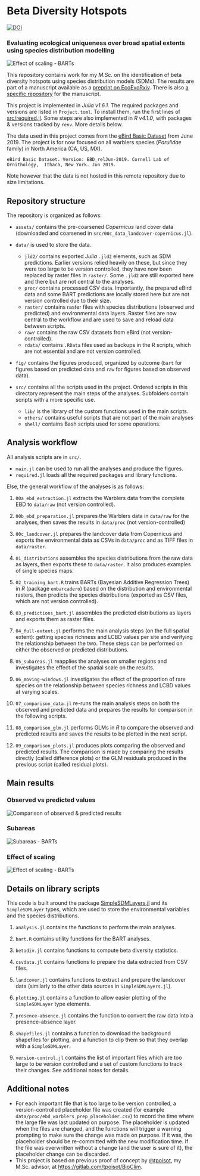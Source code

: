 # Beta Diversity Hotspots

[![DOI](https://zenodo.org/badge/DOI/10.5281/zenodo.6024392.svg)](https://doi.org/10.5281/zenodo.6024392)

### Evaluating ecological uniqueness over broad spatial extents using species distribution modelling

![Effect of scaling - BARTs][bart_scaling]

[bart_scaling]: fig/bart//05_bart_scaling.gif

This repository contains work for my *M.Sc.* on the identification of beta diversity hotspots using species distribution models (SDMs). The results are part of a manuscript available as a [preprint on EcoEvoRxiv](https://ecoevorxiv.org/tvmyg). There is also [a specific repository](https://github.com/gabrieldansereau/ms_betadiversity_hotspots) for the manuscript.

This project is implemented in _Julia v1.6.1_. The required packages and versions are listed in `Project.toml`. To install them, run the first lines of [src/required.jl](./src/required.jl). Some steps are also implemented in _R v4.1.0_, with packages & versions tracked by `renv`. More details below. 

The data used in this project comes from the [eBird Basic Dataset](https://ebird.org/science/use-ebird-data/download-ebird-data-products) from June 2019. The project is for now focused on all warblers species (*Parulidae* family) in North America (CA, US, MX).

    eBird Basic Dataset. Version: EBD_relJun-2019. Cornell Lab of Ornithology,  Ithaca, New York. Jun 2019.

Note however that the data is not hosted in this remote repository due to size limitations.

## Repository structure

The repository is organized as follows:

- `assets/` contains the pre-coarsened *Copernicus* land cover data (downloaded and coarsened in `src/00c_data_landcover-copernicus.jl`).

- `data/` is used to store the data.
  - `jld2/` contains exported *Julia* `.jld2` elements, such as SDM predictions. Earlier versions relied heavily on these, but since they were too large to be version controlled, they have now been replaced by raster files in `raster/`. Some `.jld2` are still exported here and there but are not central to the analyses.
  - `proc/` contains processed CSV data. Importantly, the prepared eBird data and some BART predictions are locally stored here but are not version controlled due to their size.
  - `raster/` contains raster files with species distributions (observed and predicted) and environmental data layers. Raster files are now central to the workflow and are used to save and reload data between scripts.
  - `raw/` contains the raw CSV datasets from eBird (not version-controlled).
  - `rdata/` contains `.RData` files used as backups in the R scripts, which are not essential and are not version controlled.

- `fig/` contains the figures produced, organized by outcome (`bart` for figures based on predicted data and `raw` for figures based on observed data).

- `src/` contains all the scripts used in the project. Ordered scripts in this directory represent the main steps of the analyses. Subfolders contain scripts with a more specific use.
  - `lib/` is the library of the custom functions used in the main scripts.
  - `others/` contains useful scripts that are not part of the main analyses
  - `shell/` contains Bash scripts used for some operations.

## Analysis workflow

All analysis scripts are in `src/`.

- `main.jl` can be used to run all the analyses and produce the figures.
- `required.jl` loads all the required packages and library functions.

Else, the general workflow of the analyses is as follows:

1. `00a_ebd_extraction.jl` extracts the Warblers data from the complete EBD to `data/raw` (not version controlled).

1. `00b_ebd_preparation.jl` prepares the Warblers data in `data/raw` for the analyses, then saves the results in `data/proc` (not version-controlled)

1. `00c_landcover.jl` prepares the landcover data from Copernicus and exports the environmental data as CSVs in `data/proc` and as TIFF files in `data/raster`.

1. `01_distributions` assembles the species distributions from the raw data as layers, then exports these to `data/raster`. It also produces examples of single species maps.

1. `02_training_bart.R` trains BARTs (Bayesian Additive Regression Trees) in _R_ (package `embarcadero`) based on the distribution and environmental rasters, then predicts the species distributions (exported as CSV files, which are not version controlled).

1. `03_predictions_bart.jl` assembles the predicted distributions as layers and exports them as raster files.

1. `04_full-extent.jl` performs the main analysis steps (on the full spatial extent): getting species richness and LCBD values per site and verifying the relationship between the two. These steps can be performed on either the observed or predicted distributions.

1. `05_subareas.jl`  reapplies the analyses on smaller regions and investigates the effect of the spatial scale on the results.

1. `06_moving-windows.jl` investigates the effect of the proportion of rare species on the relationship between species richness and LCBD values at varying scales.

1. `07_comparison_data.jl` re-runs the main analysis steps on both the observed and predicted data and prepares the results for comparison in the following scripts.

1. `08_comparison_glm.jl` performs GLMs in _R_ to compare the observed and predicted results and saves the results to be plotted in the next script.

1. `09_comparison_plots.jl` produces plots comparing the observed and predicted results. The comparison is made by comparing the results directly (called difference plots) or the GLM residuals produced in the previous script (called residual plots).

## Main results

### Observed vs predicted values

![Comparison of observed & predicted results][comparison_results]

[comparison_results]: fig/bart/09_bart_combined.png

### Subareas

![Subareas - BARTs][bart_subareas]

[bart_subareas]: fig/bart/05_bart_subareas.png

### Effect of scaling

![Effect of scaling - BARTs][bart_scaling]

[bart_scaling]: fig/bart//05_bart_scaling.gif

## Details on library scripts

This code is built around the package [SimpleSDMLayers.jl](https://github.com/EcoJulia/SimpleSDMLayers.jl) and its `SimpleSDMLayer` types, which are used to store the environmental variables and the species distributions.

1. `analysis.jl` contains the functions to perform the main analyses.

1. `bart.R` contains utility functions for the BART analyses.

1. `betadiv.jl` contains functions to compute beta diversity statistics.

1. `csvdata.jl` contains functions to prepare the data extracted from CSV files.

1. `landcover.jl` contains functions to extract and prepare the landcover data (similarly to the other data sources in `SimpleSDMLayers.jl`).

1. `plotting.jl` contains a function to allow easier plotting of the `SimpleSDMLayer` type elements.

1. `presence-absence.jl` contains the function to convert the raw data into a presence-absence layer.

1. `shapefiles.jl` contains a function to download the background shapefiles for plotting, and a function to clip them so that they overlap with a `SimpleSDMLayer`.

2. `version-control.jl` contains the list of important files which are too large to be version controlled and a set of custom functions to track their changes. See additional notes for details.

## Additional notes

- For each important file that is too large to be version controlled, a version-controlled placeholder file was created (for example `data/proc/ebd_warblers_prep_placeholder.csv`) to record the time where the large file was last updated on purpose. The placeholder is updated when the files are changed, and the functions will trigger a warning prompting to make sure the change was made on purpose. If it was, the placeholder should be re-committed with the new modification time. If the file was overwritten without a change (and the user is sure of it), the placeholder change can be discarded.
- This project is based on previous proof of concept by [@tpoisot](https://github.com/tpoisot), my M.Sc. advisor, at <https://gitlab.com/tpoisot/BioClim>.
